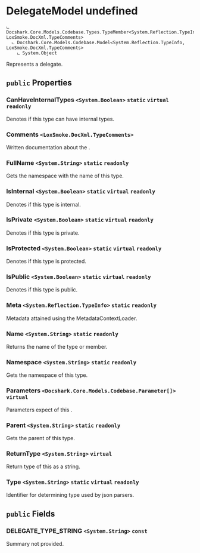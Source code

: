 # DelegateModel undefined

```
ட Docshark.Core.Models.Codebase.Types.TypeMember<System.Reflection.TypeInfo, LoxSmoke.DocXml.TypeComments>
  ட Docshark.Core.Models.Codebase.Model<System.Reflection.TypeInfo, LoxSmoke.DocXml.TypeComments>
    ட System.Object
```

Represents a delegate.

## `public` Properties

### CanHaveInternalTypes <code title="comments go here"><System.Boolean></code> `static` `virtual` `readonly`

Denotes if this type can have internal types.

### Comments <code title="comments go here"><LoxSmoke.DocXml.TypeComments></code>

Written documentation about the <see cref="P:Docshark.Core.Models.Codebase.Model`2.Meta" />.

### FullName <code title="comments go here"><System.String></code> `static` `readonly`

Gets the namespace with the name of this type.

### IsInternal <code title="comments go here"><System.Boolean></code> `static` `virtual` `readonly`

Denotes if this type is internal.

### IsPrivate <code title="comments go here"><System.Boolean></code> `static` `virtual` `readonly`

Denotes if this type is private.

### IsProtected <code title="comments go here"><System.Boolean></code> `static` `virtual` `readonly`

Denotes if this type is protected.

### IsPublic <code title="comments go here"><System.Boolean></code> `static` `virtual` `readonly`

Denotes if this type is public.

### Meta <code title="comments go here"><System.Reflection.TypeInfo></code> `static` `readonly`

Metadata attained using the MetadataContextLoader.

### Name <code title="comments go here"><System.String></code> `static` `readonly`

Returns the name of the type or member.

### Namespace <code title="comments go here"><System.String></code> `static` `readonly`

Gets the namespace of this type.

### Parameters <code title="comments go here"><Docshark.Core.Models.Codebase.Parameter[]></code> `virtual`

Parameters expect of this <see cref="T:Docshark.Core.Models.Codebase.Types.DelegateModel" />.

### Parent <code title="comments go here"><System.String></code> `static` `readonly`

Gets the parent of this type.

### ReturnType <code title="comments go here"><System.String></code> `virtual`

Return type of this <see cref="T:Docshark.Core.Models.Codebase.Types.DelegateModel" /> as a string.

### Type <code title="comments go here"><System.String></code> `static` `virtual` `readonly`

Identifier for determining type used by json parsers.



## `public` Fields

### DELEGATE_TYPE_STRING <code title="comments go here"><System.String></code> `const`

Summary not provided.